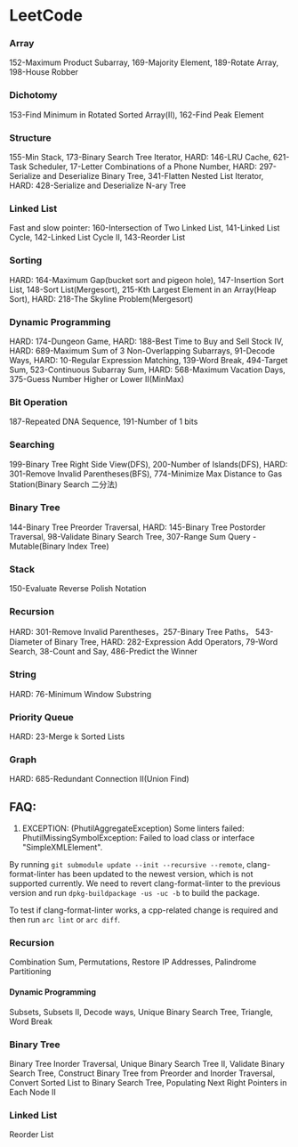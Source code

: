 # LeetCode
### Array
152-Maximum Product Subarray, 169-Majority Element, 189-Rotate Array, 198-House Robber
### Dichotomy
153-Find Minimum in Rotated Sorted Array(II), 162-Find Peak Element
### Structure
155-Min Stack, 173-Binary Search Tree Iterator, HARD: 146-LRU Cache, 621-Task Scheduler, 17-Letter Combinations of a Phone Number, HARD: 297-Serialize and Deserialize Binary Tree, 341-Flatten Nested List Iterator, HARD: 428-Serialize and Deserialize N-ary Tree
### Linked List
Fast and slow pointer: 160-Intersection of Two Linked List, 141-Linked List Cycle, 142-Linked List Cycle II, 143-Reorder List
### Sorting
HARD: 164-Maximum Gap(bucket sort and pigeon hole), 147-Insertion Sort List, 148-Sort List(Mergesort), 215-Kth Largest Element in an Array(Heap Sort), HARD: 218-The Skyline Problem(Mergesort)
### Dynamic Programming
HARD: 174-Dungeon Game, HARD: 188-Best Time to Buy and Sell Stock IV, HARD: 689-Maximum Sum of 3 Non-Overlapping Subarrays, 91-Decode Ways, HARD: 10-Regular Expression Matching, 139-Word Break, 494-Target Sum, 523-Continuous Subarray Sum, HARD: 568-Maximum Vacation Days, 375-Guess Number Higher or Lower II(MinMax)
### Bit Operation  
187-Repeated DNA Sequence, 191-Number of 1 bits
### Searching
199-Binary Tree Right Side View(DFS), 200-Number of Islands(DFS), HARD: 301-Remove Invalid Parentheses(BFS), 774-Minimize Max Distance to Gas Station(Binary Search 二分法)
### Binary Tree
144-Binary Tree Preorder Traversal, HARD: 145-Binary Tree Postorder Traversal, 98-Validate Binary Search Tree, 307-Range Sum Query - Mutable(Binary Index Tree)
### Stack
150-Evaluate Reverse Polish Notation
### Recursion 
HARD: 301-Remove Invalid Parentheses，257-Binary Tree Paths， 543-Diameter of Binary Tree, HARD: 282-Expression Add Operators, 79-Word Search, 38-Count and Say, 486-Predict the Winner
### String
HARD: 76-Minimum Window Substring
### Priority Queue
HARD: 23-Merge k Sorted Lists
### Graph
HARD: 685-Redundant Connection II(Union Find)

## FAQ:

1. EXCEPTION: (PhutilAggregateException) Some linters failed: PhutilMissingSymbolException: Failed to load class or interface "SimpleXMLElement".
  
  By running `git submodule update --init --recursive --remote`, clang-format-linter has been updated to the newest version, which is not supported currently. We need to revert clang-format-linter to the previous version and run `dpkg-buildpackage -us -uc -b` to build the package.
  
  To test if clang-format-linter works, a cpp-related change is required and then run `arc lint` or `arc diff`.


### Recursion  
Combination Sum, Permutations, Restore IP Addresses, Palindrome Partitioning
#### Dynamic Programming  
Subsets, Subsets II, Decode ways, Unique Binary Search Tree, Triangle, Word Break
### Binary Tree
Binary Tree Inorder Traversal, Unique Binary Search Tree II, Validate Binary Search Tree, Construct Binary Tree from Preorder and Inorder Traversal, Convert Sorted List to Binary Search Tree, Populating Next Right Pointers in Each Node II
### Linked List  
Reorder List
